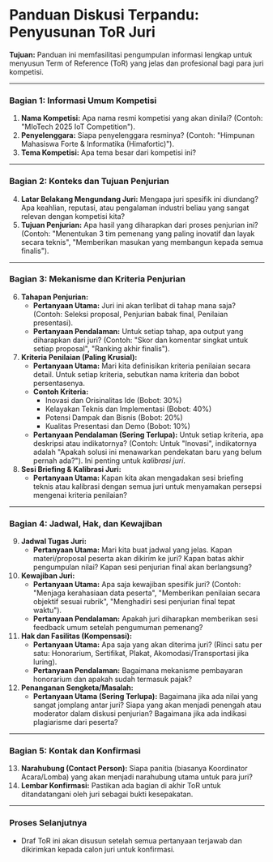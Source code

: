 # Panduan Diskusi Terpandu: Penyusunan ToR Juri

**Tujuan:** Panduan ini memfasilitasi pengumpulan informasi lengkap untuk menyusun Term of Reference (ToR) yang jelas dan profesional bagi para juri kompetisi.

---

### Bagian 1: Informasi Umum Kompetisi

1.  **Nama Kompetisi:** Apa nama resmi kompetisi yang akan dinilai? (Contoh: "MIoTech 2025 IoT Competition").
2.  **Penyelenggara:** Siapa penyelenggara resminya? (Contoh: "Himpunan Mahasiswa Forte & Informatika (Himafortic)").
3.  **Tema Kompetisi:** Apa tema besar dari kompetisi ini?

---

### Bagian 2: Konteks dan Tujuan Penjurian

4.  **Latar Belakang Mengundang Juri:** Mengapa juri spesifik ini diundang? Apa keahlian, reputasi, atau pengalaman industri beliau yang sangat relevan dengan kompetisi kita?
5.  **Tujuan Penjurian:** Apa hasil yang diharapkan dari proses penjurian ini? (Contoh: "Menentukan 3 tim pemenang yang paling inovatif dan layak secara teknis", "Memberikan masukan yang membangun kepada semua finalis").

---

### Bagian 3: Mekanisme dan Kriteria Penjurian

6.  **Tahapan Penjurian:**
    *   **Pertanyaan Utama:** Juri ini akan terlibat di tahap mana saja? (Contoh: Seleksi proposal, Penjurian babak final, Penilaian presentasi).
    *   **Pertanyaan Pendalaman:** Untuk setiap tahap, apa output yang diharapkan dari juri? (Contoh: "Skor dan komentar singkat untuk setiap proposal", "Ranking akhir finalis").
7.  **Kriteria Penilaian (Paling Krusial):**
    *   **Pertanyaan Utama:** Mari kita definisikan kriteria penilaian secara detail. Untuk setiap kriteria, sebutkan nama kriteria dan bobot persentasenya.
    *   **Contoh Kriteria:**
        *   Inovasi dan Orisinalitas Ide (Bobot: 30%)
        *   Kelayakan Teknis dan Implementasi (Bobot: 40%)
        *   Potensi Dampak dan Bisnis (Bobot: 20%)
        *   Kualitas Presentasi dan Demo (Bobot: 10%)
    *   **Pertanyaan Pendalaman (Sering Terlupa):** Untuk setiap kriteria, apa deskripsi atau indikatornya? (Contoh: Untuk "Inovasi", indikatornya adalah "Apakah solusi ini menawarkan pendekatan baru yang belum pernah ada?"). Ini penting untuk *kalibrasi juri*.
8.  **Sesi Briefing & Kalibrasi Juri:**
    *   **Pertanyaan Utama:** Kapan kita akan mengadakan sesi briefing teknis atau kalibrasi dengan semua juri untuk menyamakan persepsi mengenai kriteria penilaian?

---

### Bagian 4: Jadwal, Hak, dan Kewajiban

9.  **Jadwal Tugas Juri:**
    *   **Pertanyaan Utama:** Mari kita buat jadwal yang jelas. Kapan materi/proposal peserta akan dikirim ke juri? Kapan batas akhir pengumpulan nilai? Kapan sesi penjurian final akan berlangsung?
10. **Kewajiban Juri:**
    *   **Pertanyaan Utama:** Apa saja kewajiban spesifik juri? (Contoh: "Menjaga kerahasiaan data peserta", "Memberikan penilaian secara objektif sesuai rubrik", "Menghadiri sesi penjurian final tepat waktu").
    *   **Pertanyaan Pendalaman:** Apakah juri diharapkan memberikan sesi feedback umum setelah pengumuman pemenang?
11. **Hak dan Fasilitas (Kompensasi):**
    *   **Pertanyaan Utama:** Apa saja yang akan diterima juri? (Rinci satu per satu: Honorarium, Sertifikat, Plakat, Akomodasi/Transportasi jika luring).
    *   **Pertanyaan Pendalaman:** Bagaimana mekanisme pembayaran honorarium dan apakah sudah termasuk pajak?
12. **Penanganan Sengketa/Masalah:**
    *   **Pertanyaan Utama (Sering Terlupa):** Bagaimana jika ada nilai yang sangat jomplang antar juri? Siapa yang akan menjadi penengah atau moderator dalam diskusi penjurian? Bagaimana jika ada indikasi plagiarisme dari peserta?

---

### Bagian 5: Kontak dan Konfirmasi

13. **Narahubung (Contact Person):** Siapa panitia (biasanya Koordinator Acara/Lomba) yang akan menjadi narahubung utama untuk para juri?
14. **Lembar Konfirmasi:** Pastikan ada bagian di akhir ToR untuk ditandatangani oleh juri sebagai bukti kesepakatan.

---

### Proses Selanjutnya

- Draf ToR ini akan disusun setelah semua pertanyaan terjawab dan dikirimkan kepada calon juri untuk konfirmasi.
